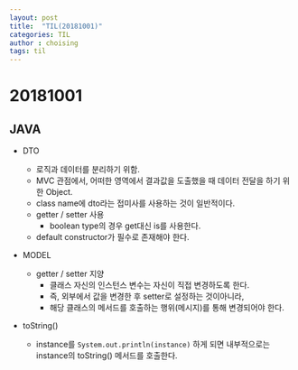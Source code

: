 ```yaml
---
layout: post
title:  "TIL(20181001)"
categories: TIL
author : choising
tags: til
---
```


# 20181001

## JAVA

- DTO
    - 로직과 데이터를 분리하기 위함.
    - MVC 관점에서, 어떠한 영역에서 결과값을 도출했을 때 데이터 전달을 하기 위한 Object.
    - class name에 dto라는 접미사를 사용하는 것이 일반적이다.
    - getter / setter 사용
        - boolean type의 경우 get대신 is를 사용한다.
    - default constructor가 필수로 존재해야 한다.

- MODEL
    - getter / setter 지양
        - 클래스 자신의 인스턴스 변수는 자신이 직접 변경하도록 한다.
        - 즉, 외부에서 값을 변경한 후 setter로 설정하는 것이아니라,
        - 해당 클래스의 메서드를 호출하는 행위(메시지)를 통해 변경되어야 한다.
        
- toString()
    - instance를 `System.out.println(instance)` 하게 되면 내부적으로는 instance의 toString() 메서드를 호출한다.
